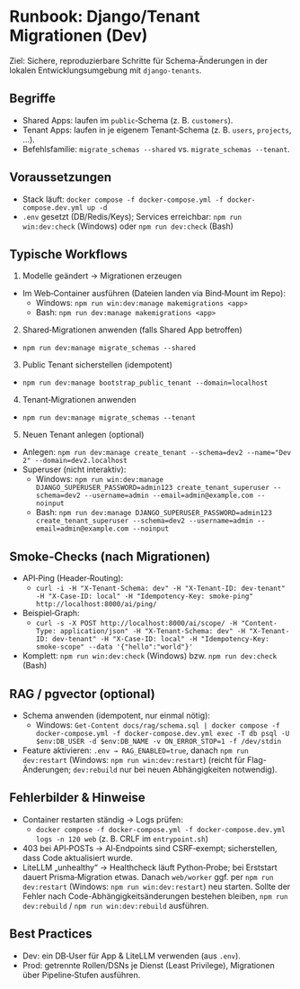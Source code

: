 # Runbook: Django/Tenant Migrationen (Dev)

Ziel: Sichere, reproduzierbare Schritte für Schema‑Änderungen in der lokalen Entwicklungsumgebung mit `django-tenants`.

## Begriffe
- Shared Apps: laufen im `public`‑Schema (z. B. `customers`).
- Tenant Apps: laufen in je eigenem Tenant‑Schema (z. B. `users`, `projects`, …).
- Befehlsfamilie: `migrate_schemas --shared` vs. `migrate_schemas --tenant`.

## Voraussetzungen
- Stack läuft: `docker compose -f docker-compose.yml -f docker-compose.dev.yml up -d`
- `.env` gesetzt (DB/Redis/Keys); Services erreichbar: `npm run win:dev:check` (Windows) oder `npm run dev:check` (Bash)

## Typische Workflows

1) Modelle geändert → Migrationen erzeugen
- Im Web‑Container ausführen (Dateien landen via Bind‑Mount im Repo):
  - Windows: `npm run win:dev:manage makemigrations <app>`
  - Bash: `npm run dev:manage makemigrations <app>`

2) Shared‑Migrationen anwenden (falls Shared App betroffen)
- `npm run dev:manage migrate_schemas --shared`

3) Public Tenant sicherstellen (idempotent)
- `npm run dev:manage bootstrap_public_tenant --domain=localhost`

4) Tenant‑Migrationen anwenden
- `npm run dev:manage migrate_schemas --tenant`

5) Neuen Tenant anlegen (optional)
- Anlegen: `npm run dev:manage create_tenant --schema=dev2 --name="Dev 2" --domain=dev2.localhost`
- Superuser (nicht interaktiv):
  - Windows: `npm run win:dev:manage DJANGO_SUPERUSER_PASSWORD=admin123 create_tenant_superuser --schema=dev2 --username=admin --email=admin@example.com --noinput`
  - Bash:   `npm run dev:manage DJANGO_SUPERUSER_PASSWORD=admin123 create_tenant_superuser --schema=dev2 --username=admin --email=admin@example.com --noinput`

## Smoke‑Checks (nach Migrationen)
- API‑Ping (Header‑Routing):
  - `curl -i -H "X-Tenant-Schema: dev" -H "X-Tenant-ID: dev-tenant" -H "X-Case-ID: local" -H "Idempotency-Key: smoke-ping" http://localhost:8000/ai/ping/`
- Beispiel‑Graph:
  - `curl -s -X POST http://localhost:8000/ai/scope/ -H "Content-Type: application/json" -H "X-Tenant-Schema: dev" -H "X-Tenant-ID: dev-tenant" -H "X-Case-ID: local" -H "Idempotency-Key: smoke-scope" --data '{"hello":"world"}'`
- Komplett: `npm run win:dev:check` (Windows) bzw. `npm run dev:check` (Bash)

## RAG / pgvector (optional)
- Schema anwenden (idempotent, nur einmal nötig):
  - Windows: `Get-Content docs/rag/schema.sql | docker compose -f docker-compose.yml -f docker-compose.dev.yml exec -T db psql -U $env:DB_USER -d $env:DB_NAME -v ON_ERROR_STOP=1 -f /dev/stdin`
- Feature aktivieren: `.env → RAG_ENABLED=true`, danach `npm run dev:restart` (Windows: `npm run win:dev:restart`)
  (reicht für Flag-Änderungen; `dev:rebuild` nur bei neuen Abhängigkeiten notwendig).

## Fehlerbilder & Hinweise
- Container restarten ständig → Logs prüfen:
  - `docker compose -f docker-compose.yml -f docker-compose.dev.yml logs -n 120 web` (z. B. CRLF im `entrypoint.sh`)
- 403 bei API‑POSTs → AI‑Endpoints sind CSRF‑exempt; sicherstellen, dass Code aktualisiert wurde.
- LiteLLM „unhealthy“ → Healthcheck läuft Python‑Probe; bei Erststart dauert Prisma‑Migration etwas. Danach `web/worker` ggf. per `npm run dev:restart` (Windows: `npm run win:dev:restart`) neu starten.
  Sollte der Fehler nach Code-Abhängigkeitsänderungen bestehen bleiben, `npm run dev:rebuild` / `npm run win:dev:rebuild` ausführen.

## Best Practices
- Dev: ein DB‑User für App & LiteLLM verwenden (aus `.env`).
- Prod: getrennte Rollen/DSNs je Dienst (Least Privilege), Migrationen über Pipeline‑Stufen ausführen.


